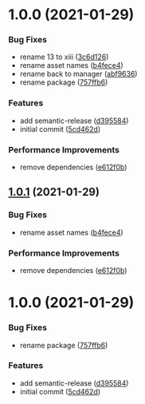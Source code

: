 # 1.0.0 (2021-01-29)


### Bug Fixes

* rename 13 to xiii ([3c6d126](https://github.com/Hoishin/xiii-save-manager/commit/3c6d12655362aedd60b888dee62d56cb995d5f3d))
* rename asset names ([b4fece4](https://github.com/Hoishin/xiii-save-manager/commit/b4fece4fa7a22887c921aec3584746781e59ac88))
* rename back to manager ([abf9636](https://github.com/Hoishin/xiii-save-manager/commit/abf96361c1603c8bdd3f8dfc36c413d51a313aa3))
* rename package ([757ffb6](https://github.com/Hoishin/xiii-save-manager/commit/757ffb661c6fa3fa85e7a6c6958e86b858b7f7ab))


### Features

* add semantic-release ([d395584](https://github.com/Hoishin/xiii-save-manager/commit/d395584eb979328e14cebb97d448f645a4a4b6a3))
* initial commit ([5cd462d](https://github.com/Hoishin/xiii-save-manager/commit/5cd462d6a9eb8f6703baea1101ea7f97e45704ee))


### Performance Improvements

* remove dependencies ([e612f0b](https://github.com/Hoishin/xiii-save-manager/commit/e612f0be0889fe54293f27a2762cf88293d9d977))

## [1.0.1](https://github.com/Hoishin/ff13-save-organizer/compare/v1.0.0...v1.0.1) (2021-01-29)


### Bug Fixes

* rename asset names ([b4fece4](https://github.com/Hoishin/ff13-save-organizer/commit/b4fece4fa7a22887c921aec3584746781e59ac88))


### Performance Improvements

* remove dependencies ([e612f0b](https://github.com/Hoishin/ff13-save-organizer/commit/e612f0be0889fe54293f27a2762cf88293d9d977))

# 1.0.0 (2021-01-29)


### Bug Fixes

* rename package ([757ffb6](https://github.com/Hoishin/ff13-save-manager/commit/757ffb661c6fa3fa85e7a6c6958e86b858b7f7ab))


### Features

* add semantic-release ([d395584](https://github.com/Hoishin/ff13-save-manager/commit/d395584eb979328e14cebb97d448f645a4a4b6a3))
* initial commit ([5cd462d](https://github.com/Hoishin/ff13-save-manager/commit/5cd462d6a9eb8f6703baea1101ea7f97e45704ee))
